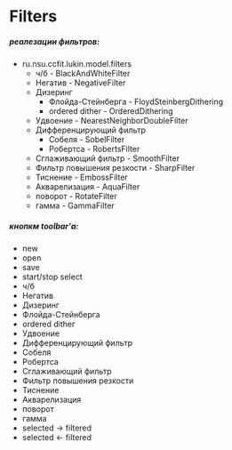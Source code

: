 # Filters
##### реалезации фильтров:
* ru.nsu.ccfit.lukin.model.filters
    * ч/б - BlackAndWhiteFilter
    * Негатив - NegativeFilter
    * Дизеринг
        *   Флойда-Стейнберга - FloydSteinbergDithering
        *   ordered dither - OrderedDithering
    * Удвоение - NearestNeighborDoubleFilter
    * Дифференцирующий фильтр
        * Собеля - SobelFilter
        * Робертса - RobertsFilter
    * Сглаживающий фильтр - SmoothFilter
    * Фильтр повышения резкости - SharpFilter
    * Тиснение - EmbossFilter
    * Акварелизация - AquaFilter
    * поворот - RotateFilter
    * гамма - GammaFilter
##### кнопкм toolbar'а:
* new
* open
* save
* start/stop select
* ч/б
* Негатив
* Дизеринг
*   Флойда-Стейнберга
*   ordered dither
* Удвоение
* Дифференцирующий фильтр
*   Собеля
*   Робертса
* Сглаживающий фильтр
* Фильтр повышения резкости
* Тиснение
* Акварелизация
* поворот
* гамма
* selected -> filtered
* selected <- filtered

